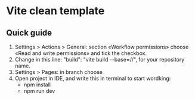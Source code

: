 # Vite clean template

## Quick guide
1. Settings > Actions > General: section «Workflow permissions» choose «Read and write permissions» and tick the checkbox.
2. Change <REPO> in this line:
   "build": "vite build --base=/<REPO>/",
   for your repository name.
3. Settings > Pages: in branch choose <gh-pages>
4. Open project in IDE, and write this in terminal to start wordking:
   - npm install
   - npm run dev
